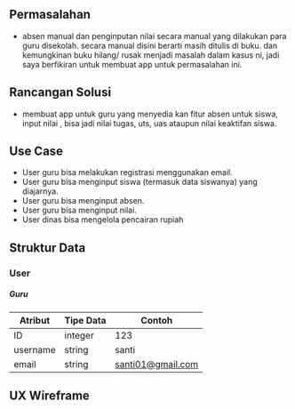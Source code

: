 ## Permasalahan
- absen manual dan penginputan nilai secara manual yang dilakukan para guru disekolah. secara manual disini berarti masih ditulis di buku. dan kemungkinan buku hilang/ rusak menjadi masalah dalam kasus ni, jadi saya berfikiran untuk membuat app untuk permasalahan ini.

## Rancangan Solusi
- membuat app untuk guru yang menyedia kan fitur absen untuk siswa, input nilai , bisa jadi nilai tugas, uts, uas ataupun nilai keaktifan siswa.

## Use Case
- User guru bisa melakukan registrasi menggunakan email.
- User guru bisa menginput siswa (termasuk data siswanya) yang diajarnya.
- User guru bisa menginput absen.
- User guru bisa menginput nilai.
- User dinas bisa mengelola pencairan rupiah

## Struktur Data

### User
##### Guru
Atribut|Tipe Data|Contoh
---|---|---
ID | integer | 123
username | string | santi 
email | string | santi01@gmail.com

## UX Wireframe
